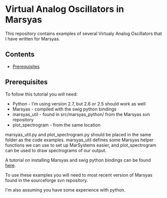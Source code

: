 Virtual Analog Oscillators in Marsyas
==========================================================

This repository contains examples of several Virtualy Analog Oscillators that I
have written for Marsyas.

Contents
--------

* [Prerequisites](README.md#prerequisites)

Prerequisites
-------------
To follow this tutorial you will need:

+ Python - I'm using version 2.7, but 2.6 or 2.5 should work as well
+ Marsyas - compiled with the swig python bindings
+ marsyas_util - found in src/marsyas_python/ from the Marsyas svn repository
+ plot_spectrogram - from the same location

marsyas_util.py and plot_spectrogram.py should be placed in the same folder as
the code examples.  marsyas_util defines some Marsyas helper functions we can
use to set up MarSystems easier, and plot_spectrogram can be used to draw
spectrograms of our output.

A tutorial on installing Marsyas and swig python bindings can be found
[here](http://marsology.blogspot.ca/2011/09/installing-marsyas-with-python-bindings.html).

To use these examples you will need to most recent version of Marsyas found in
the sourceforge svn repository.

I'm also assuming you have some experience with python.

